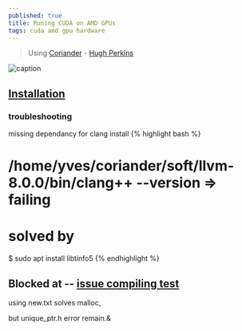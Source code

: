 ```yaml
---
published: true
title: Runing CUDA on AMD GPUs
tags: cuda amd gpu hardware
---
```

> Using [Coriander](https://github.com/hughperkins/coriander) - [Hugh Perkins](https://stackoverflow.com/a/44448201/51386)

![caption](https://github.com/hughperkins/coriander/raw/master/doc/img/kernelcompilation.png?raw=true)

## [Installation](https://github.com/hughperkins/coriander/blob/master/doc/installation.md)

### troubleshooting

missing dependancy for clang install
{% highlight bash %}
# /home/yves/coriander/soft/llvm-8.0.0/bin/clang++ --version => failing
# solved by
$ sudo apt install libtinfo5
{% endhighlight %}

## Blocked at -- [issue compiling test](https://github.com/hughperkins/coriander/issues/85)

using new.txt solves malloc,

but unique_ptr.h error remain.&
